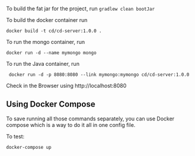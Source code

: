 To build the fat jar for the project, run `gradlew clean bootJar`

To build the docker container run

```docker build -t cd/cd-server:1.0.0 .```

To run the mongo container, run

```docker run -d --name mymongo mongo```

To run the Java container, run

``` docker run -d -p 8080:8080 --link mymongo:mymongo cd/cd-server:1.0.0```

Check in the Browser using http://localhost:8080


## Using Docker Compose
To save running all those commands separately, you can use Docker compose which is a way to do it all in one config file.

To test:

```docker-compose up```




